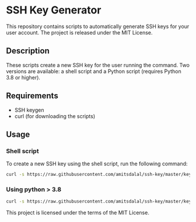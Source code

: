 # SSH Key Generator

This repository contains scripts to automatically generate SSH keys for your user account. The project is released under the MIT License.

## Description

These scripts create a new SSH key for the user running the command. Two versions are available: a shell script and a Python script (requires Python 3.8 or higher).

## Requirements

- SSH keygen
- curl (for downloading the scripts)

## Usage

### Shell script

To create a new SSH key using the shell script, run the following command:

```bash
curl -s https://raw.githubusercontent.com/amitsdalal/ssh-key/master/key.sh | bash
```
### Using python > 3.8
```bash
curl -s https://raw.githubusercontent.com/amitsdalal/ssh-key/master/key.sh | python
```

This project is licensed under the terms of the MIT License.

